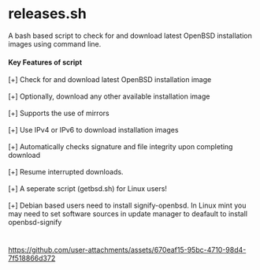 # releases.sh<br>
A bash based script to check for and download latest OpenBSD installation images
using command line.

<h4>Key Features of script</h4>

[+] Check for and download latest OpenBSD installation image<br><br>
[+] Optionally, download any other available installation image<br><br>
[+] Supports the use of mirrors<br><br>
[+] Use IPv4 or IPv6 to download installation images<br><br>
[+] Automatically checks signature and file integrity upon completing download<br><br>
[+] Resume interrupted downloads.<br><br>
[+] A seperate script (getbsd.sh) for Linux users!<br><br>
[+] Debian based users need to install signify-openbsd. In Linux mint you may need to set software sources in update manager to deafault to install openbsd-signify
#
https://github.com/user-attachments/assets/670eaf15-95bc-4710-98d4-7f518866d372

